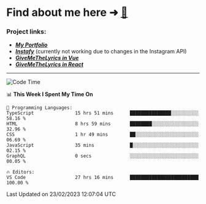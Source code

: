 # Find about me here ➜ [🧑](https://pauabella.dev)

### Project links:
- ***[My Portfolio](https://pauabella.dev)***
- ***[Instafy](https://instafy.me)*** (currently not working due to changes in the Instagram API)
- ***[GiveMeTheLyrics in Vue](https://lyrics.pauabella.dev)***
- ***[GiveMeTheLyrics in React](https://pauabella.dev/GiveMeTheLyrics)***

---
<!--START_SECTION:waka-->
![Code Time](http://img.shields.io/badge/Code%20Time-1%2C922%20hrs%2047%20mins-blue)

📊 **This Week I Spent My Time On** 

```text
💬 Programming Languages: 
TypeScript               15 hrs 51 mins      ███████████████░░░░░░░░░░   58.16 % 
HTML                     8 hrs 59 mins       ████████░░░░░░░░░░░░░░░░░   32.96 % 
CSS                      1 hr 49 mins        ██░░░░░░░░░░░░░░░░░░░░░░░   06.69 % 
JavaScript               35 mins             █░░░░░░░░░░░░░░░░░░░░░░░░   02.15 % 
GraphQL                  0 secs              ░░░░░░░░░░░░░░░░░░░░░░░░░   00.05 % 

🔥 Editors: 
VS Code                  27 hrs 16 mins      █████████████████████████   100.00 % 
```


 Last Updated on 23/02/2023 12:07:04 UTC
<!--END_SECTION:waka-->
